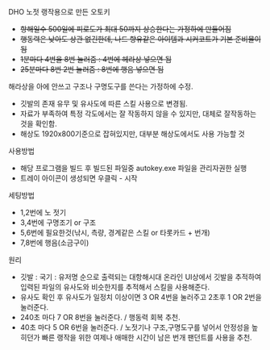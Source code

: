DHO 노젓 랭작용으로 만든 오토키

- ~~항해일수 500일에 피로도가 최대 50까지 상승한다는 가정하에 만들어짐~~  
- ~~행동력은 낮아도 상관 없긴한데, 나드 향유같은 아이템과 시커코트가 기본 준비물이 됨~~  
- ~~1분마다 4번을 8번 눌러줌 : 4번에 헤라상 넣으면 됨~~  
- ~~25분마다 8번 2번 눌러줌 : 8번에 행음 넣으면 됨~~

해라상을 아에 안쓰고 구조나 구명도구를 쓴다는 가정하에 수정.

- 깃발의 존재 유무 및 유사도에 따른 스킬 사용으로 변경됨.
- 자료가 부족하여 특정 각도에서는 잘 작동하지 않을 수 있지만, 대체로 잘작동하는 것을 확인함.
- 해상도 1920x800기준으로 잡혀있지만, 대부분 해상도에서도 사용 가능할 것

사용방법

- 해당 프로그램을 빌드 후 빌드된 파일중 autokey.exe 파일을 관리자권한 실행
- 트레이 아이콘이 생성되면 우클릭 - 시작

세팅방법

- 1,2번에 노 젓기
- 3,4번에 구명조기 or 구조
- 5,6번에 필요한것(낚시, 측량, 경계같은 스킬 or 타롯카드 + 번개)
- 7,8번에 행음(소금구이)

원리

- 깃발 : 국기 : 유저명 순으로 출력되는 대항해시대 온라인 UI상에서 깃발을 추적하여 입력된 파일의 유사도와 비슷한지를 추적해서 스킬을 사용해준다.
- 유사도 확인 후 유사도가 일정치 이상이면 3 OR 4번을 눌러주고 2초후 1 OR 2번을 눌러준다.
- 240초 마다 7 OR 8번을 눌러준다. / 행동력 회복 추천.
- 40초 마다 5 OR 6번을 눌러준다. / 노젓기나 구조,구명도구를 넣어서 안정성을 높히던가 빠른 랭작을 위한 여제나 애매한 시간이 남은 번개 팬던트를 사용을 추천.
